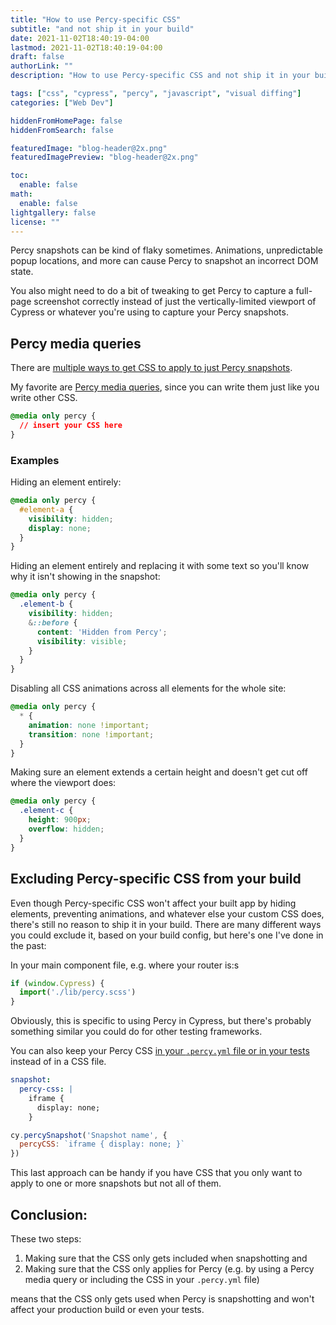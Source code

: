 ```yaml
---
title: "How to use Percy-specific CSS"
subtitle: "and not ship it in your build"
date: 2021-11-02T18:40:19-04:00
lastmod: 2021-11-02T18:40:19-04:00
draft: false
authorLink: ""
description: "How to use Percy-specific CSS and not ship it in your build"

tags: ["css", "cypress", "percy", "javascript", "visual diffing"]
categories: ["Web Dev"]

hiddenFromHomePage: false
hiddenFromSearch: false

featuredImage: "blog-header@2x.png"
featuredImagePreview: "blog-header@2x.png"

toc:
  enable: false
math:
  enable: false
lightgallery: false
license: ""
---
```


Percy snapshots can be kind of flaky sometimes. Animations, unpredictable popup locations, and more can cause Percy to snapshot an incorrect DOM state.

<!--more-->

You also might need to do a bit of tweaking to get Percy to capture a full-page screenshot correctly instead of just the vertically-limited viewport of Cypress or whatever you're using to capture your Percy snapshots.

## Percy media queries

There are [multiple ways to get CSS to apply to just Percy snapshots](https://docs.percy.io/docs/percy-specific-css).

My favorite are [Percy media queries](https://docs.percy.io/docs/percy-specific-css#percy-css-media-query), since you can write them just like you write other CSS.

```css
@media only percy {
  // insert your CSS here
}
```

### Examples

Hiding an element entirely:

```css
@media only percy {
  #element-a {
    visibility: hidden;
    display: none;
  }
}
```

Hiding an element entirely and replacing it with some text so you'll know why it isn't showing in the snapshot:

```css
@media only percy {
  .element-b {
    visibility: hidden;
    &::before {
      content: 'Hidden from Percy';
      visibility: visible;
    }
  }
}
```

Disabling all CSS animations across all elements for the whole site:

```css
@media only percy {
  * {
    animation: none !important;
    transition: none !important;
  }
}
```

Making sure an element extends a certain height and doesn't get cut off where the viewport does:

```css
@media only percy {
  .element-c {
    height: 900px;
    overflow: hidden;
  }
}
```

## Excluding Percy-specific CSS from your build

Even though Percy-specific CSS won't affect your built app by hiding elements, preventing animations, and whatever else your custom CSS does, there's still no reason to ship it in your build. There are many different ways you could exclude it, based on your build config, but here's one I've done in the past:

In your main component file, e.g. where your router is:s
```js
if (window.Cypress) {
  import('./lib/percy.scss')
}
```

Obviously, this is specific to using Percy in Cypress, but there's probably something similar you could do for other testing frameworks.

You can also keep your Percy CSS [in your `.percy.yml` file or in your tests](https://docs.percy.io/docs/percy-specific-css#snapshot-options--sdk-options) instead of in a CSS file.

```yml
snapshot:
  percy-css: |
    iframe {
      display: none;
    }
```

```js
cy.percySnapshot('Snapshot name', {
  percyCSS: `iframe { display: none; }`
})
```

This last approach can be handy if you have CSS that you only want to apply to one or more snapshots but not all of them.

## Conclusion:

These two steps:

1. Making sure that the CSS only gets included when snapshotting and
1. Making sure that the CSS only applies for Percy (e.g. by using a Percy media query or including the CSS in your `.percy.yml` file)

means that the CSS only gets used when Percy is snapshotting and won't affect your production build or even your tests.
